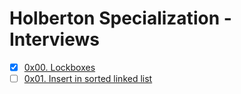 # Holberton Specialization - Interviews

-   [x] [0x00. Lockboxes](https://github.com/pforciol/holbertonschool-interview/tree/master/0x00-lockboxes)
-   [ ] [0x01. Insert in sorted linked list](https://github.com/pforciol/holbertonschool-interview/tree/master/0x01-insert_in_sorted_linked_list)
